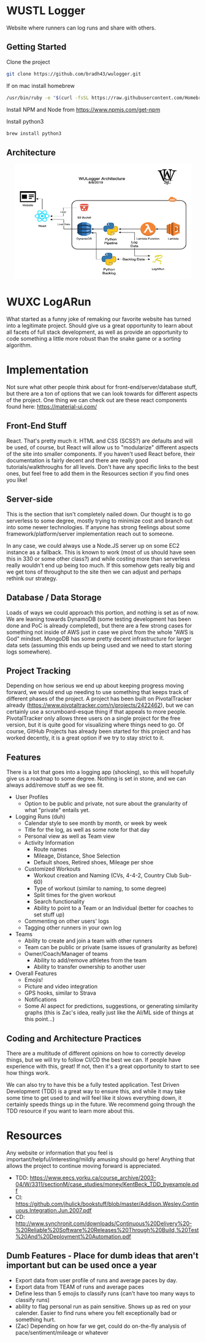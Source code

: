 # WUSTL Logger
Website where runners can log runs and share with others.

## Getting Started
Clone the project
```bash
git clone https://github.com/bradh43/wulogger.git
```
If on mac install homebrew
```bash
/usr/bin/ruby -e "$(curl -fsSL https://raw.githubusercontent.com/Homebrew/install/master/install)"
```
Install NPM and Node from https://www.npmjs.com/get-npm

Install python3
```bash
brew install python3
```

## Architecture
<p align="center">
  <img width="460" height="300" src="wulogger.png">
</p>


# WUXC LogARun

What started as a funny joke of remaking our favorite website has turned into a legitimate project. Should give us a great opportunity to learn about all facets of full stack development, as well as provide an opportunity to code something a little more robust than the snake game or a sorting algorithm.

# Implementation

Not sure what other people think about for front-end/server/database stuff, but there are a ton of options that we can look towards for different aspects of the project. One thing we can check out are these react components found here: https://material-ui.com/

## Front-End Stuff

React. That's pretty much it. HTML and CSS (SCSS?) are defaults and will be used, of course, but React will allow us to "modularize" different aspects of the site into smaller components. If you haven't used React before, their documentation is fairly decent and there are really good tutorials/walkthroughs for all levels. Don't have any specific links to the best ones, but feel free to add them in the Resources section if you find ones you like!

## Server-side

This is the section that isn't completely nailed down. Our thought is to go serverless to some degree, mostly trying to minimize cost and branch out into some newer technologies. If anyone has strong feelings about some framework/platform/server implementation reach out to someone. 

In any case, we could always use a Node.JS server up on some EC2 instance as a fallback. This is known to work (most of us should have seen this in 330 or some other class?) and while costing more than serverless really wouldn't end up being too much. If this somehow gets really big and we get tons of throughput to the site then we can adjust and perhaps rethink our strategy.

## Database / Data Storage

Loads of ways we could approach this portion, and nothing is set as of now. We are leaning towards DynamoDB (some testing development has been done and PoC is already completed), but there are a few strong cases for something not inside of AWS just in case we pivot from the whole "AWS is God" mindset. MongoDB has some pretty decent infrastructure for larger data sets (assuming this ends up being used and we need to start storing logs somewhere).

## Project Tracking

Depending on how serious we end up about keeping progress moving forward, we would end up needing to use something that keeps track of different phases of the project. A project has been built on PivotalTracker already (https://www.pivotaltracker.com/n/projects/2422462), but we can certainly use a scrumboard-esque thing if that appeals to more people. PivotalTracker only allows three users on a single project for the free version, but it is quite good for visualizing where things need to go. Of course, GitHub Projects has already been started for this project and has worked decently, it is a great option if we try to stay strict to it.

## Features

There is a lot that goes into a logging app (shocking), so this will hopefully give us a roadmap to some degree. Nothing is set in stone, and we can always add/remove stuff as we see fit.

- User Profiles
  - Option to be public and private, not sure about the granularity of what "private" entails yet.
- Logging Runs (duh)
  - Calendar style to see month by month, or week by week
  - Title for the log, as well as some note for that day
  - Personal view as well as Team view
  - Activity Information
    - Route names
    - Mileage, Distance, Shoe Selection
    - Default shoes, Retired shoes, Mileage per shoe
  - Customized Workouts
    - Workout creation and Naming (CVs, 4-4-2, Country Club Sub-60)
    - Type of workout (similar to naming, to some degree)
    - Split times for the given workout
    - Search functionality
    - Ability to point to a Team or an Individual (better for coaches to set stuff up)
  - Commenting on other users' logs
  - Tagging other runners in your own log
- Teams
  - Ability to create and join a team with other runners
  - Team can be public or private (same issues of granularity as before)
  - Owner/Coach/Manager of teams
    - Ability to add/remove athletes from the team
    - Ability to transfer ownership to another user
- Overall Features
  - Emojis!
  - Picture and video integration
  - GPS hooks, similar to Strava
  - Notifications
  - Some AI aspect for predictions, suggestions, or generating similarity graphs (this is Zac's idea, really just like the AI/ML side of things at this point...)
  
## Coding and Architecture Practices

There are a multitude of different opinions on how to correctly develop things, but we will try to follow CI/CD the best we can. If people have experience with this, great! If not, then it's a great opportunity to start to see how things work.

We can also try to have this be a fully tested application. Test Driven Development (TDD) is a great way to ensure this, and while it may take some time to get used to and will feel like it slows everything down, it certainly speeds things up in the future. We recommend going through the TDD resource if you want to learn more about this.
  
# Resources

Any website or information that you feel is important/helpful/interesting/mildly amusing should go here! Anything that allows the project to continue moving forward is appreciated.

- TDD: https://www.eecs.yorku.ca/course_archive/2003-04/W/3311/sectionM/case_studies/money/KentBeck_TDD_byexample.pdf
- CI: https://github.com/jhulick/bookstuff/blob/master/Addison.Wesley.Continuous.Integration.Jun.2007.pdf
- CD: http://www.synchronit.com/downloads/Continuous%20Delivery%20-%20Reliable%20Software%20Releases%20Through%20Build,%20Test%20And%20Deployment%20Automation.pdf

 ## Dumb Features - Place for dumb ideas that aren't important but can be used once a year
  - Export data from user profile of runs and average paces by day.
  - Export data from TEAM of runs and average paces
  - Define less than 5 emojis to classify runs  (can't have too many ways to classify runs)
  - ability to flag personal run as pain sensitive. Shows up as red on your calender. Easier to find runs where you felt exceptionally bad or something hurt.
  - (Zac) Depending on how far we get, could do on-the-fly analysis of pace/sentiment/mileage or whatever
